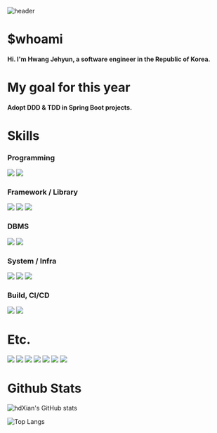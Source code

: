 <!-- Header -->
![header](https://capsule-render.vercel.app/api?type=transparent&height=200&text=Good%20to%20see%20you!&fontColor=8A4FFF)

<!-- Body -->
# $whoami
#### Hi. I'm Hwang Jehyun, a software engineer in the Republic of Korea.

# My goal for this year
#### Adopt DDD & TDD in Spring Boot projects.

###

# Skills
### Programming
<!-- java -->
<img src="https://img.shields.io/badge/java-000000?style=flat-square&logo=openjdk&logoColor=white">
<!-- c++ -->
<img src="https://img.shields.io/badge/c++-00599C?style=flat-square&logo=c%2B%2B&logoColor=white">

### Framework / Library
<!-- spring boot -->
<img src="https://img.shields.io/badge/spring%20boot-6DB33F?style=flat-square&logo=springboot&logoColor=white">
<!-- spring -->
<img src="https://img.shields.io/badge/JPA-59666C?style=flat-square&logo=hibernate&logoColor=white">
<!-- QueryDsl -->
<img src="https://img.shields.io/badge/Querydsl-0769AD?style=flat-square&logo=springs&logoColor=white">

### DBMS
<!-- mysql -->
<img src="https://img.shields.io/badge/MySQL-4479A1?style=flat-square&logo=mysql&logoColor=white">
<!-- oracle db -->
<img src="https://img.shields.io/badge/Oracle%20Database-F80000?style=flat-square&logo=oracle&logoColor=white">


### System / Infra
<!-- RHEL -->
<img src="https://img.shields.io/badge/RHEL-EE0000?style=flat-square&logo=redhat&logoColor=black">
<!-- Ubuntu -->
<img src="https://img.shields.io/badge/Ubuntu-E95420?style=flat-square&logo=ubuntu&logoColor=black">
<!-- AWS EC2 -->
<img src="https://img.shields.io/badge/AWS%20EC2-232F3E?style=flat-square&logo=aws&logoColor=white">

### Build, CI/CD
<!-- gradle -->
<img src="https://img.shields.io/badge/Gradle-02303A?style=flat-square&logo=gradle&logoColor=black">
<!-- github -->
<img src="https://img.shields.io/badge/Github-181717?style=flat-square&logo=github&logoColor=black">

### 

# Etc.
<!-- HTML5 -->
<img src="https://img.shields.io/badge/HTML5-E34F26?style=flat-square&logo=HTML5&logoColor=white"/>
<!-- css3 -->
<img src="https://img.shields.io/badge/CSS3-1572B6?style=flat-square&logo=CSS3&logoColor=white"/>
<!-- js -->
<img src="https://img.shields.io/badge/JavaScript-F7DF1E?style=flat-square&logo=JavaScript&logoColor=white"/>

<!-- python -->
<img src="https://img.shields.io/badge/python-3776AB?style=flat-square&logo=python&logoColor=white">
<!-- fastapi -->
<img src="https://img.shields.io/badge/FastAPI-3776AB?style=flat-square&logo=fastapi&logoColor=white">
<!-- nodejs -->
<img src="https://img.shields.io/badge/node.js-5FA04E?style=flat-square&logo=Node.js&logoColor=white">

<!-- docker -->
<img src="https://img.shields.io/badge/Docker-2496ED?style=flat-square&logo=docker&logoColor=white">



###

# Github Stats
![hdXian's GitHub stats](https://github-readme-stats.vercel.app/api?username=hdXian&show_icons=true&hide=contribs,stars)

![Top Langs](https://github-readme-stats.vercel.app/api/top-langs/?username=hdXian&hide=html,css)



<!--
**hdXian/hdXian** is a ✨ _special_ ✨ repository because its `README.md` (this file) appears on your GitHub profile.

Here are some ideas to get you started:

- 🔭 I’m currently working on ...
- 🌱 I’m currently learning ...
- 👯 I’m looking to collaborate on ...
- 🤔 I’m looking for help with ...
- 💬 Ask me about ...
- 📫 How to reach me: ...
- 😄 Pronouns: ...
- ⚡ Fun fact: ...
-->
